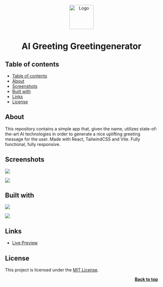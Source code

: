 <a name="readme-top"></a>

<div align="center">
  <a href="https://github.com/seesmof/">
    <img src="./public/logo.svg" alt="Logo" height="80">
  </a>

<h1 align="center">AI Greeting Greetingenerator</h1>
</div>

## Table of contents

- [Table of contents](#table-of-contents)
- [About](#about)
- [Screenshots](#screenshots)
- [Built with](#built-with)
- [Links](#links)
- [License](#license)

## About

This repository contains a simple app that, given the name, utilizes state-of-the-art AI technologies in order to generate a nice uplifting greeting message for the user. Made with React, TailwindCSS and Vite. Fully functional, fully responsive.

## Screenshots

![](./public/mobile.png)

![](./public/desktop.png)

## Built with

![](https://img.shields.io/badge/React-20232A?style=for-the-badge&logo=react&logoColor=61DAFB)

![](https://img.shields.io/badge/Tailwind_CSS-38B2AC?style=for-the-badge&logo=tailwind-css&logoColor=white)

## Links

- [Live Preview](https://seesmof.github.io/ai-greeting-generator/)

## License

This project is licensed under the [MIT License](./LICENSE).

<p align="right"><a href="#readme-top"><strong>Back to top</strong></a></p>
